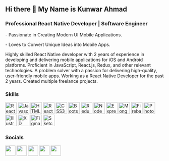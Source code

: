 <h2> Hi there 👋 My Name is Kunwar Ahmad </h2>
<h3> Professional React Native Developer | Software Engineer </h3>
<p>- Passionate in Creating Modern UI Mobile Applications.</p>
<p>- Loves to Convert Unique Ideas into Mobile Apps.</p>



Highly skilled React Native developer with 2 years of experience in developing and delivering mobile applications for iOS and Android platforms. Proficient in JavaScript, React.js, Redux, and other relevant technologies. A problem solver with a passion for delivering high-quality, user-friendly mobile apps. Working as a React Native Developer for the past 2 years. Created multiple freelance projects. 


<h3>Skills</h3>

<p align="left" dir="auto">
<a href="https://developer.mozilla.org/en-US/docs/Web/JavaScript" rel="nofollow"><img src="https://toppng.com/uploads/preview/react-native-svg-transformer-allows-you-import-svg-aperture-science-innovators-logo-11562851994zqcpwozsvy.png" width="36" height="36" alt="React Native" style="max-width: 100%;"></a>
<a href="https://developer.mozilla.org/en-US/docs/Web/JavaScript" rel="nofollow"><img src="https://raw.githubusercontent.com/danielcranney/readme-generator/main/public/icons/skills/javascript-colored.svg" width="36" height="36" alt="Javascript" style="max-width: 100%;"></a>
<a href="https://developer.mozilla.org/en-US/docs/Glossary/HTML5" rel="nofollow"><img src="https://raw.githubusercontent.com/danielcranney/readme-generator/main/public/icons/skills/html5-colored.svg" width="36" height="36" alt="HTML5" style="max-width: 100%;"></a>
<a href="https://reactjs.org/" rel="nofollow"><img src="https://raw.githubusercontent.com/danielcranney/readme-generator/main/public/icons/skills/react-colored.svg" width="36" height="36" alt="React" style="max-width: 100%;"></a>
<a href="https://www.w3.org/TR/CSS/#css" rel="nofollow"><img src="https://raw.githubusercontent.com/danielcranney/readme-generator/main/public/icons/skills/css3-colored.svg" width="36" height="36" alt="CSS3" style="max-width: 100%;"></a>
<a href="https://getbootstrap.com/" rel="nofollow"><img src="https://raw.githubusercontent.com/danielcranney/readme-generator/main/public/icons/skills/bootstrap-colored.svg" width="36" height="36" alt="Bootstrap" style="max-width: 100%;"></a>
<a href="https://redux.js.org/" rel="nofollow"><img src="https://raw.githubusercontent.com/danielcranney/readme-generator/main/public/icons/skills/redux-colored.svg" width="36" height="36" alt="Redux" style="max-width: 100%;"></a>
<a href="https://nodejs.org/en/" rel="nofollow"><img src="https://raw.githubusercontent.com/danielcranney/readme-generator/main/public/icons/skills/nodejs-colored.svg" width="36" height="36" alt="NodeJS" style="max-width: 100%;"></a>
<a href="https://expressjs.com/" rel="nofollow"><img src="https://raw.githubusercontent.com/danielcranney/readme-generator/main/public/icons/skills/express-colored-dark.svg" width="36" height="36" alt="Express" style="max-width: 100%;"></a>
<a href="https://www.mongodb.com/" rel="nofollow"><img src="https://raw.githubusercontent.com/danielcranney/readme-generator/main/public/icons/skills/mongodb-colored.svg" width="36" height="36" alt="MongoDB" style="max-width: 100%;"></a>
<a href="https://firebase.google.com/" rel="nofollow"><img src="https://raw.githubusercontent.com/danielcranney/readme-generator/main/public/icons/skills/firebase-colored.svg" width="36" height="36" alt="Firebase" style="max-width: 100%;"></a>
<a href="https://www.adobe.com/uk/products/photoshop.html" rel="nofollow"><img src="https://raw.githubusercontent.com/danielcranney/readme-generator/main/public/icons/skills/photoshop-colored-dark.svg" width="36" height="36" alt="Photoshop" style="max-width: 100%;"></a>
<a href="/SinghDigamber/SinghDigamber/blob/main/adobe.com/uk/products/illustrator.html"><img src="https://raw.githubusercontent.com/danielcranney/readme-generator/main/public/icons/skills/illustrator-colored-dark.svg" width="36" height="36" alt="Illustrator" style="max-width: 100%;"></a>
<a href="https://www.adobe.com/uk/products/xd.html" rel="nofollow"><img src="https://raw.githubusercontent.com/danielcranney/readme-generator/main/public/icons/skills/xd-colored-dark.svg" width="36" height="36" alt="XD" style="max-width: 100%;"></a>
<a href="https://www.figma.com/" rel="nofollow"><img src="https://raw.githubusercontent.com/danielcranney/readme-generator/main/public/icons/skills/figma-colored.svg" width="36" height="36" alt="Figma" style="max-width: 100%;"></a>
<a href="https://www.sketch.com/" rel="nofollow"><img src="https://raw.githubusercontent.com/danielcranney/readme-generator/main/public/icons/skills/sketch-colored.svg" width="36" height="36" alt="Sketch" style="max-width: 100%;"></a>
</p>



<h3>Socials</h3>

<p align="left" dir="auto">
<a href="https://github.com/kunwarmahmad"><img src="https://raw.githubusercontent.com/danielcranney/readme-generator/main/public/icons/socials/github-dark.svg" width="32" height="32" style="max-width: 100%;"></a> 
<a href="https://www.instagram.com/kunwar_m_ahmad/" rel="nofollow"><img src="https://raw.githubusercontent.com/danielcranney/readme-generator/main/public/icons/socials/instagram.svg" width="32" height="32" style="max-width: 100%;"></a> 
<a href="https://www.linkedin.com/in/kunwar-m-ahmad/" rel="nofollow"><img src="https://raw.githubusercontent.com/danielcranney/readme-generator/main/public/icons/socials/linkedin.svg" width="32" height="32" style="max-width: 100%;"></a> 
<a href="https://twitter.com/kunwar_m_ahmad" rel="nofollow"><img src="https://raw.githubusercontent.com/danielcranney/readme-generator/main/public/icons/socials/twitter.svg" width="32" height="32" style="max-width: 100%;"></a> 
<a href="https://www.youtube.com/channel/UCo3hkIMSXsWrXl4sxPWi3nA" rel="nofollow"><img src="https://raw.githubusercontent.com/danielcranney/readme-generator/main/public/icons/socials/youtube.svg" width="32" height="32" style="max-width: 100%;"></a></p>
